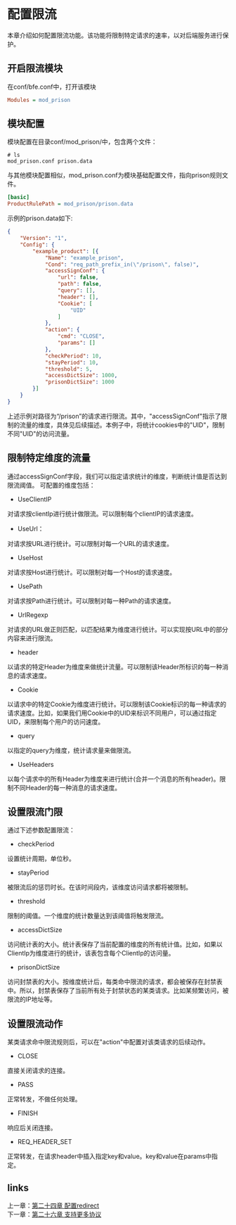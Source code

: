 # 配置限流
本章介绍如何配置限流功能。该功能将限制特定请求的速率，以对后端服务进行保护。

## 开启限流模块
在conf/bfe.conf中，打开该模块
```ini
Modules = mod_prison
```

## 模块配置
模块配置在目录conf/mod_prison/中，包含两个文件：

```
# ls
mod_prison.conf	prison.data
```

与其他模块配置相似，mod_prison.conf为模块基础配置文件，指向prison规则文件。
```ini
[basic]
ProductRulePath = mod_prison/prison.data
```

示例的prison.data如下:

```json
{
	"Version": "1",
	"Config": {
		"example_product": [{
			"Name": "example_prison",
			"Cond": "req_path_prefix_in(\"/prison\", false)",
			"accessSignConf": {
				"url": false,
				"path": false,
				"query": [],
				"header": [],
				"Cookie": [
					"UID"
				]
			},
			"action": {
				"cmd": "CLOSE",
				"params": []
			},
			"checkPeriod": 10,
			"stayPeriod": 10,
			"threshold": 5,
			"accessDictSize": 1000,
			"prisonDictSize": 1000
		}]
	}
}
```
上述示例对路径为“/prison”的请求进行限流。其中，"accessSignConf"指示了限制的流量的维度，具体见后续描述。本例子中，将统计cookies中的"UID"，限制不同"UID"的访问流量。

## 限制特定维度的流量

通过accessSignConf字段，我们可以指定请求统计的维度，判断统计值是否达到限流阈值。
可配置的维度包括：

* UseClientIP

对请求按clientIp进行统计做限流。可以限制每个clientIP的请求速度。

* UseUrl：

对请求按URL进行统计。可以限制对每一个URL的请求速度。

* UseHost

对请求按Host进行统计。可以限制对每一个Host的请求速度。

* UsePath

对请求按Path进行统计。可以限制对每一种Path的请求速度。

* UrlRegexp

对请求的URL做正则匹配，以匹配结果为维度进行统计。可以实现按URL中的部分内容来进行限流。

* header

以请求的特定Header为维度来做统计流量。可以限制该Header所标识的每一种消息的请求速度。

* Cookie

以请求中的特定Cookie为维度进行统计。可以限制该Cookie标识的每一种请求的请求速度。比如，如果我们用Cookie中的UID来标识不同用户，可以通过指定UID，来限制每个用户的访问速度。

* query

以指定的query为维度，统计请求量来做限流。

* UseHeaders

以每个请求中的所有Header为维度来进行统计(合并一个消息的所有header)。限制不同Header的每一种消息的请求速度。

## 设置限流门限

通过下述参数配置限流：

* checkPeriod

设置统计周期，单位秒。

* stayPeriod

被限流后的惩罚时长。在该时间段内，该维度访问请求都将被限制。

* threshold

限制的阈值。一个维度的统计数量达到该阈值将触发限流。

* accessDictSize

访问统计表的大小。统计表保存了当前配置的维度的所有统计值。比如，如果以ClientIp为维度进行的统计，该表包含每个ClientIp的访问量。

* prisonDictSize

访问封禁表的大小。按维度统计后，每类命中限流的请求，都会被保存在封禁表中。所以，封禁表保存了当前所有处于封禁状态的某类请求。比如某频繁访问，被限流的IP地址等。

## 设置限流动作

某类请求命中限流规则后，可以在"action"中配置对该类请求的后续动作。
* CLOSE

直接关闭请求的连接。

* PASS

正常转发，不做任何处理。

* FINISH

响应后关闭连接。

* REQ_HEADER_SET

正常转发，在请求header中插入指定key和value。key和value在params中指定。

## links
上一章：[第二十四章 配置redirect](../../operation/configuration/redirect.md)  
下一章：[第二十六章 支持更多协议](../../operation/configuration/protocol.md)